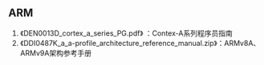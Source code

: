 
## ARM

1. 《DEN0013D_cortex_a_series_PG.pdf》 ：Contex-A系列程序员指南
2. 《DDI0487K_a_a-profile_architecture_reference_manual.zip》：ARMv8A、ARMv9A架构参考手册
